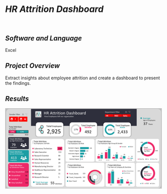 # ***HR Attrition Dashboard***<br><br>

## ***Software and Language***
Excel<br><be>

## ***Project Overview***
Extract insights about employee attrition and create a dashboard to present the findings.

## ***Results***
![attrition dashboard](dashboard.png)
